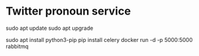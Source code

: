 # Twitter pronoun service

sudo apt update
sudo apt upgrade

sudo apt install python3-pip
pip install celery
docker run -d -p 5000:5000 rabbitmq

